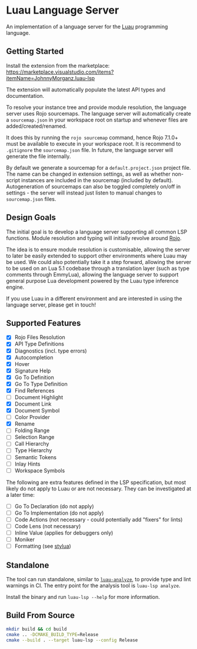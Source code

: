 # Luau Language Server

An implementation of a language server for the [Luau](https://github.com/Roblox/luau) programming language.

## Getting Started

Install the extension from the marketplace: https://marketplace.visualstudio.com/items?itemName=JohnnyMorganz.luau-lsp

The extension will automatically populate the latest API types and documentation.

To resolve your instance tree and provide module resolution, the language server uses Rojo sourcemaps.
The language server will automatically create a `sourcemap.json` in your workspace root on startup and whenever files are added/created/renamed.

It does this by running the `rojo sourcemap` command, hence Rojo 7.1.0+ must be available to execute in your workspace root.
It is recommend to `.gitignore` the `sourcemap.json` file. In future, the language server will generate the file internally.

By default we generate a sourcemap for a `default.project.json` project file. The name can be changed in extension settings, as well as whether non-script instances are included in the sourcemap (included by default). Autogeneration of sourcemaps can also be toggled completely on/off in settings - the server will instead just listen to manual changes to `sourcemap.json` files.

## Design Goals

The initial goal is to develop a language server supporting all common LSP functions.
Module resolution and typing will initially revolve around [Rojo](https://github.com/JohnnyMorganz/luau-analyze-rojo).

The idea is to ensure module resolution is customisable, allowing the server to later be easily extended to support other environments where Luau may be used.
We could also potentially take it a step forward, allowing the server to be used on an Lua 5.1 codebase through a translation layer (such as type comments through EmmyLua), allowing the language server to support general purpose Lua development powered by the Luau type inference engine.

If you use Luau in a different environment and are interested in using the language server, please get in touch!

## Supported Features

- [x] Rojo Files Resolution
- [x] API Type Definitions
- [x] Diagnostics (incl. type errors)
- [x] Autocompletion
- [x] Hover
- [x] Signature Help
- [x] Go To Definition
- [x] Go To Type Definition
- [x] Find References
- [ ] Document Highlight
- [x] Document Link
- [x] Document Symbol
- [ ] Color Provider
- [x] Rename
- [ ] Folding Range
- [ ] Selection Range
- [ ] Call Hierarchy
- [ ] Type Hierarchy
- [ ] Semantic Tokens
- [ ] Inlay Hints
- [ ] Workspace Symbols

The following are extra features defined in the LSP specification, but most likely do not apply to Luau or are not necessary.
They can be investigated at a later time:

- [ ] Go To Declaration (do not apply)
- [ ] Go To Implementation (do not apply)
- [ ] Code Actions (not necessary - could potentially add "fixers" for lints)
- [ ] Code Lens (not necessary)
- [ ] Inline Value (applies for debuggers only)
- [ ] Moniker
- [ ] Formatting (see [stylua](https://github.com/JohnnyMorganz/StyLua))

## Standalone

The tool can run standalone, similar to [`luau-analyze`](https://github.com/JohnnyMorganz/luau-analyze-rojo), to provide type and lint warnings in CI.
The entry point for the analysis tool is `luau-lsp analyze`.

Install the binary and run `luau-lsp --help` for more information.

## Build From Source

```sh
mkdir build && cd build
cmake .. -DCMAKE_BUILD_TYPE=Release
cmake --build . --target luau-lsp --config Release
```
